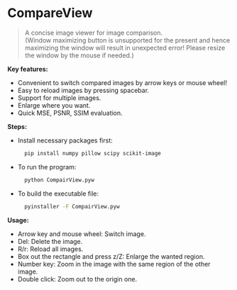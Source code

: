 # CompareView

> A concise image viewer for image comparison.   
(Window maximizing button is unsupported for the present and hence maximizing the window will result in unexpected error! Please resize the window by the mouse if needed.)

**Key features:**

* Convenient to switch compared images by arrow keys or mouse wheel!
* Easy to reload images by pressing spacebar.
* Support for multiple images.
* Enlarge where you want.
* Quick MSE, PSNR, SSIM evaluation.

**Steps:**  

* Install necessary packages first:  
  ```bash
	pip install numpy pillow scipy scikit-image
	```

* To run the program:
  ```bash
	python CompairView.pyw
	```

* To build the executable file:
  ```bash
	pyinstaller -F CompairView.pyw
	```

**Usage:**
* Arrow key and mouse wheel: Switch image.
* Del: Delete the image.
* R/r: Reload all images.
* Box out the rectangle and press z/Z: Enlarge the wanted region.
* Number key: Zoom in the image with the same region of the other image.
* Double click: Zoom out to the origin one.

